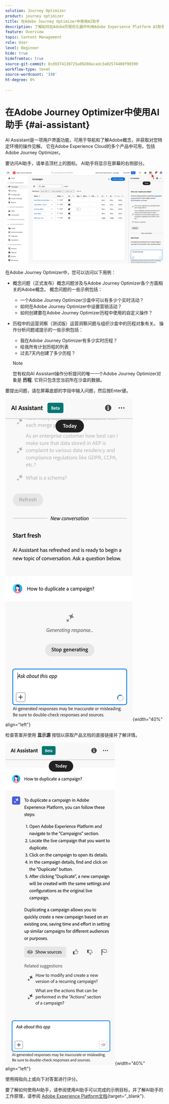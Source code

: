 ```yaml
---
solution: Journey Optimizer
product: journey optimizer
title: 在Adobe Journey Optimizer中使用AI助手
description: 了解如何在Adobe历程优化器中利用Adobe Experience Platform AI助手。
feature: Overview
topic: Content Management
role: User
level: Beginner
hide: true
hidefromtoc: true
source-git-commit: 8cd9374130725a89208acadc3a02574408f98599
workflow-type: tm+mt
source-wordcount: '338'
ht-degree: 0%

---
```


# 在Adobe Journey Optimizer中使用AI助手 {#ai-assistant}

AI Assistant是一项用户界面功能，可用于导航和了解Adobe概念，并获取对您特定环境的操作见解。 它在Adobe Experience Cloud的多个产品中可用，包括Adobe Journey Optimizer。

要访问AI助手，请单击顶栏上的图标。 AI助手将显示在屏幕的右侧部分。

![](assets/do-not-localize/ai-assistant-open.png)

在Adobe Journey Optimizer中，您可以访问以下用例：

* 概念问题（正式发布）概念问题涉及与Adobe Journey Optimizer各个方面相关的Adobe概念。 概念问题的一些示例包括：

   * 一个Adobe Journey Optimizer沙盒中可以有多少个实时活动？
   * 如何在Adobe Journey Optimizer中设置营销活动？
   * 如何创建要在Adobe Journey Optimizer历程中使用的自定义操作？


* 历程中的运营洞察（测试版）运营洞察问题与组织沙盒中的历程对象有关。 操作分析问题或提示的一些示例包括：

   * 我在Adobe Journey Optimizer有多少实时历程？
   * 给我所有计划历程的列表
   * 过去7天内创建了多少历程？

  >[!NOTE]
  >
  >您有权向AI Assistant操作分析提问的唯一一个Adobe Journey Optimizer对象是 **历程**. 它将只包含您当前所在沙盒的数据。


要提出问题，请在屏幕底部的字段中输入问题，然后按Enter键。

![](assets/do-not-localize/ai-assistant-ask.png){width="40%" align="left"}

检查答案并使用 **显示源** 按钮以获取产品文档的直接链接并了解详情。

![](assets/do-not-localize/ai-assistant-answer.png){width="40%" align="left"}

使用拇指向上或向下对答案进行评分。

要了解如何使用AI助手，请参阅使用AI助手可以完成的示例目标，并了解AI助手的工作原理，请参阅 [Adobe Experience Platform文档](https://experienceleague.adobe.com/en/docs/experience-platform/landing/platform-ui/ai-assistant){target="_blank"}.
